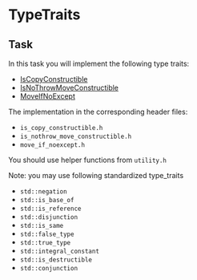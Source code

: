 # TypeTraits

## Task

In this task you will implement the following type traits:
* [IsCopyConstructible](https://en.cppreference.com/w/cpp/types/is_copy_constructible)
* [IsNoThrowMoveConstructible](https://en.cppreference.com/w/cpp/types/is_move_constructible)
* [MoveIfNoExcept](https://en.cppreference.com/w/cpp/utility/move_if_noexcept)

The implementation in the corresponding header files:
* `is_copy_constructible.h`
* `is_nothrow_move_constructible.h`
* `move_if_noexcept.h`

You should use helper functions from `utility.h` 

Note: you may use following standardized type_traits
* `std::negation`
* `std::is_base_of`
* `std::is_reference`
* `std::disjunction`
* `std::is_same`
* `std::false_type`
* `std::true_type`
* `std::integral_constant`
* `std::is_destructible`
* `std::conjunction`